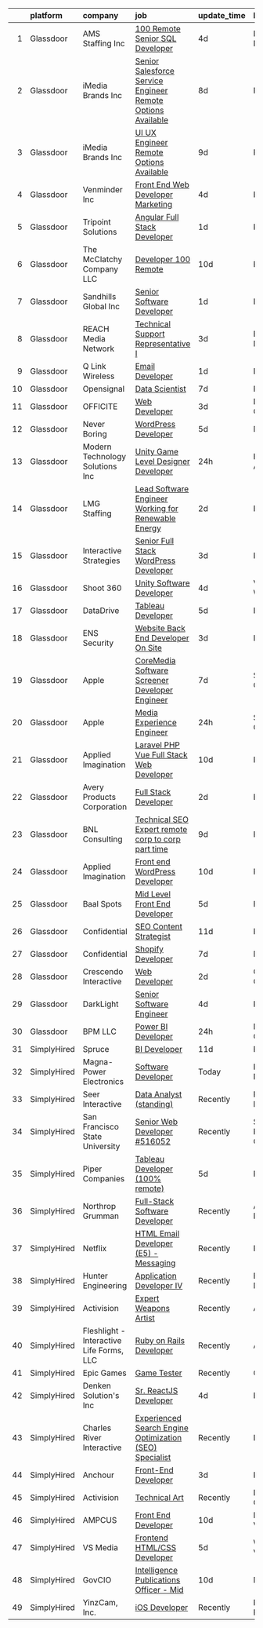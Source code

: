 

|    | platform    | company                                  | job                                                                                                                                                                                                                                                                                                                                                                                                                                                                                                                                                                                                                                                                                                                                                                                                                                                                                                                                                                                                                                                                                                                                                                                                                                                                                                                                                                                  | update_time   | location             |
|---:|:------------|:-----------------------------------------|:-------------------------------------------------------------------------------------------------------------------------------------------------------------------------------------------------------------------------------------------------------------------------------------------------------------------------------------------------------------------------------------------------------------------------------------------------------------------------------------------------------------------------------------------------------------------------------------------------------------------------------------------------------------------------------------------------------------------------------------------------------------------------------------------------------------------------------------------------------------------------------------------------------------------------------------------------------------------------------------------------------------------------------------------------------------------------------------------------------------------------------------------------------------------------------------------------------------------------------------------------------------------------------------------------------------------------------------------------------------------------------------|:--------------|:---------------------|
|  1 | Glassdoor   | AMS Staffing  Inc                        | [100  Remote   Senior SQL Developer](https://www.glassdoor.com/partner/jobListing.htm?pos=124&ao=1110586&s=58&guid=000001834f5f5240b010f3942d72096e&src=GD_JOB_AD&t=SR&vt=w&cs=1_f3cda7ed&cb=1663483990983&jobListingId=1008137082589&cpc=AF8BC9077DDDE68D&jrtk=3-0-1gd7lukj5i7mr801-1gd7lukjkklte800-589e6d2172428d55--6NYlbfkN0CibbzESV24dYdgmS2yQ28TMZ4-wJlf8IQSXu0ladVZRyvJzr42EFWBtvAm0etpptZlD8EkFDFYtLANNWdYou6H3zfCwu4_WRoe3P5EgX9MKgmGe1-XVZv4oZMDHtj6fUVctpuiXYCr5FeW3TsZOcVSMyiw_B4eiv8sZ3vAmBeZE_fcRie9m3-J9iMTUsDFM51lZ9_0Vwxp1YE1DcMZJmc24q90mAACMvh5KP6wroWHYzxdOBQij0KLbrTl62CoswfVUI7B-VPFTq6BVIyqAsNA8lvNhuq2h00cPM-Nwyw1x7vaGNIUcjUKdIrrUB-lnnsIBYzIc1WuaBmhfEZb5y7Fp6jMsUwrbpCwcHTaWyERj9hY6oJj-12E9cBMQO0ot4tD6wAJHe8dWix5qfLuwvuu4Lq_qZqpSFk4J8fALMQDRZdGunKTk_mMIDmRDBhGzLsMTPAPhU-g7ikZ5enKjV66cD8xj-EP6nWhRNGhaKdspQQ9LoLbfPGBh7Zn1IM2Ui2pAVAC_AZXTPQB6H-g6XvS)                                                                                                                                                                                                                                                                                                                                                                                                                                                                                             | 4d            | New York, NY         |
|  2 | Glassdoor   | iMedia Brands  Inc                       | [Senior Salesforce Service Engineer  Remote Options Available ](https://www.glassdoor.com/partner/jobListing.htm?pos=106&ao=1110586&s=58&guid=000001834f5f5240b010f3942d72096e&src=GD_JOB_AD&t=SR&vt=w&ea=1&cs=1_30d4b4e2&cb=1663483990981&jobListingId=1008129126815&cpc=83BAEFB8A33E57F7&jrtk=3-0-1gd7lukj5i7mr801-1gd7lukjkklte800-e2fbaf2c1c1acba9--6NYlbfkN0BBtK8atiSzL1_OKElHOuhC6kZo36AFbA3XBAiBAoXlGAehIiVf0CyQlm6NDF4meoqjXHg2sQAjvDFLr-T6qp25Mx75tpvX61CIXo7hVG8Qx6Tgqzk9BnuYNKqTt2hwaL2dB_D74D72auO_ZkKpEL0xeQ7l19cVK3E44FK8MKb54C251R3JCOVsSHRZJNG01O5Xo0P6oddOCY3iwI5_yGivw60F9da6LUcdVeUTNaWZt-UInNASHFNLEey7zoTmlB1oTAkF5IEwOQrQ92tLIF_MvjVglwPZEOTmrMO9ReHl9r1lF7yYBPG80J2uky4K6fDti-6F55ryvf4uR1yPpQLEwTSrX1PezcqEIzuG56qi-xV7RAH_HRDm3l7A6FWY3M9Dmo613eo2YukYPsHbNhvHpQqH0-BNW_E42p38457IreZrffUi7RFBISSsDQ-7znzz-aE-kBBbGG47aUyqgu0MKT3H8WImaqsxBN-dT7yFky4mNJdvGt2sodppw6TTGlCDfOx31WUMzAoVxgbFY3KQlRjEDzUR24RTkMMWRzcdPgbWfgr2LS6L)                                                                                                                                                                                                                                                                                                                                                                                                                             | 8d            | Remote               |
|  3 | Glassdoor   | iMedia Brands  Inc                       | [UI UX Engineer  Remote Options Available ](https://www.glassdoor.com/partner/jobListing.htm?pos=127&ao=1110586&s=58&guid=000001834f5f5240b010f3942d72096e&src=GD_JOB_AD&t=SR&vt=w&ea=1&cs=1_e068c89e&cb=1663483990984&jobListingId=1008126806840&cpc=82B3195DA92CAF92&jrtk=3-0-1gd7lukj5i7mr801-1gd7lukjkklte800-29ea8a0087b321c1--6NYlbfkN0BBtK8atiSzL1_OKElHOuhC6kZo36AFbA3XBAiBAoXlGMJ-vEY8E62v1FXcS82AH4q20mWkNID3WJ9iddHCZOb5rr_llheV8YFrPG6O8GUjuQLfKP8rXtlo5_jSBRBW3NK7adJZs3JDCrD9HS7blIdZXPAPJSLII1oF96vQ15iiZBe41vBbuPTCEzOzWNyaDczKPjGYLXzhBdA1DMVYhBkl4QTli1-7XYtcJpTgzSr1P_b1msRmWuqHFzaNnGFI77d1au4aQBs3XWd9runNBccK6oP033vXGt-0-xPrRnlkbg3h5g_6QNljOgvGmhPyq_mx4HGcQiTaLCAzkrasn-i650dWKGKYMi3SjAU2UxmWVL-oZcDPtBGWoBAtckjRsqL75nUBMqlTj0-EMDe3kHDIVHzrwVBy43E3Z37f6ST2SSIsp-ZWUxjHr2B1wCkBeVTi-SeGktJ8tj_1WQmJ9hMtecn7qoYaqDKayDB4PYpkQRUUCQT70h1pS7wcW4QhJRdB7s-x6A8SAd4KhCua3m_V)                                                                                                                                                                                                                                                                                                                                                                                                                                                                                 | 9d            | Remote               |
|  4 | Glassdoor   | Venminder Inc                            | [Front End Web Developer  Marketing](https://www.glassdoor.com/partner/jobListing.htm?pos=110&ao=1110586&s=58&guid=000001834f5f5240b010f3942d72096e&src=GD_JOB_AD&t=SR&vt=w&cs=1_9a0a9be1&cb=1663483990981&jobListingId=1008137705583&cpc=1FDE87803EF93CD3&jrtk=3-0-1gd7lukj5i7mr801-1gd7lukjkklte800-9c2c667d64d5dd73--6NYlbfkN0AMXubMcf9zG5pjFo4NIRXEjYg0qx6HblbRQuuKPpnfpXE45buNZenyR73WnvM6Gj_TxmnR_7UGvj-8cbteU4okCrs1kncrxm1xyl0xTadn0dtKG_-rZJMo7hj1OfHci8OjVNleQ2xJ0bkhckBnWntSSaB4v6iJujgNmaSADRvYST7rF6XPl8fUqSnGE5PWXF0Hg5e5B7cgLdUhXEXzpRx7iw_czJsSYRpJv_f-IU3_02EneArf-jHu12aUqnRY-W6yG7eGFjvzMJ6rEruOtoYxjUnZqHWpWF9Ok0-jmnr8kTjODYNB4VOF5Uwtb8iffeLJeRfLim1XQ9L4xrjkmRWpOF60CzguH2_NcOHMtpWsD1spzMy0vS7uGAZlKDqbapO8kBx3uHLSBJtOk0fnpFIcGMTvMpwjMt76I3iFNQZNlbjbCFctqgFgINTTTedynSjh95UF1nvmwb-_2sLQw98MJlQubTgN3zc%3D)                                                                                                                                                                                                                                                                                                                                                                                                                                                                                                                                               | 4d            | Remote               |
|  5 | Glassdoor   | Tripoint Solutions                       | [Angular Full Stack Developer](https://www.glassdoor.com/partner/jobListing.htm?pos=109&ao=1110586&s=58&guid=000001834f5f5240b010f3942d72096e&src=GD_JOB_AD&t=SR&vt=w&ea=1&cs=1_e0a5b773&cb=1663483990982&jobListingId=1008145227161&cpc=61E17551093C17CB&jrtk=3-0-1gd7lukj5i7mr801-1gd7lukjkklte800-2ae96f15e38c42b0--6NYlbfkN0A5ruOaBgM4JFPmi95QvnuPZDRD-cuMqiXSk5iFgiXMM5KlnLmWo71mmeaOoOgOIU5L8zIwoRh3ILrbHT6bY_2l2q-rC1P1Fi2ojUU9XdjpbDWGeXcnXMURwPy6a7qUtcQGVxN4XklHvfdHXB3MtH4omZD1UUw-4OhSJ7rPj9qZc1hHcQd1xSTEaHxWCHkXGbrfnBmLLoLzkEw0QNNjCja1L5utNNCMjH2tvpaHNNteouL7MRkr-Bkqkfc7XFFHJBc9Ls_exaYsy11lAwZ4UmbwJb7fH6_8CwR1m2Nw4VqaGnYyVb-cGgDgGL8QaRVcGz5XviiY9PsofT9s7qgrwdAJYpxUhW0kZxoO2ucRiC9bgTF7MpmUvdTWrUztqU_mEUamxE1s-7amVa00E__ctcz2dyTZD2G7jZxfXVbd9rMjCABHiZ0Dh02BUg8eg9gyxqZ6VTDyj81FphqJEBnbnEQGJoAG7fAWZtVBSGswvfHDYuwDKx3TK0wvCe6WIXYjnpAE9brTLg_CRLiVPciPYnoz)                                                                                                                                                                                                                                                                                                                                                                                                                                                                                              | 1d            | Remote               |
|  6 | Glassdoor   | The McClatchy Company  LLC               | [Developer 100  Remote](https://www.glassdoor.com/partner/jobListing.htm?pos=113&ao=1110586&s=58&guid=000001834f5f5240b010f3942d72096e&src=GD_JOB_AD&t=SR&vt=w&ea=1&cs=1_aa421b11&cb=1663483990982&jobListingId=1008123581793&cpc=9DC6E4D8324653EE&jrtk=3-0-1gd7lukj5i7mr801-1gd7lukjkklte800-6acf41fd2f09dc8d--6NYlbfkN0AvJamjXhlkDEVf_vcoI3bbUUL_2ExICajiRnoRkOTKxHcQu0PRm526CmUeTsfanZOqoMDdrUp-j2i0QJI96SrAfuCerXt-A9V0AqPqWyOynJ3x-O-RpQjzGHVi4lOd5Z4R8Srd_uF6_bna1BnLFXLTnrhod1AEqQ2yc5WyqDa7bVoBDzmrc0u2pe9297U47LrG3u-W1G9u4DWZW5MLsH7LpJF_X0Fls4Y4WOkRCdCZ_s7a9xhYC2ZTZOK5BGMiiDORbH-8VxvAUMcFlmtzYbSMxLGS34ra0273uZ2Ex9JCcnUlTlrixCWKv_stQZg8Ciemc791Qpg5v5ZRVNPyxoBFkz9d_pi9_10uZnb-UT1wTpjSZ--5HVZFL3SadTGzXqY6e3OscT3pwybLHt39SC5iW6RPEekrHRnCc123ARdnNoe27FRQfZOjyolM_SzmkIbm25bTr4MuTYQcSsleBLzridj6_IBrPrR2KaMqB01n3B_ZGf6hCf5_bYDP1q0B2tg%3D)                                                                                                                                                                                                                                                                                                                                                                                                                                                                                                                       | 10d           | Remote               |
|  7 | Glassdoor   | Sandhills Global  Inc                    | [Senior Software Developer](https://www.glassdoor.com/partner/jobListing.htm?pos=129&ao=1110586&s=58&guid=000001834f5f5240b010f3942d72096e&src=GD_JOB_AD&t=SR&vt=w&ea=1&cs=1_e74cc124&cb=1663483990984&jobListingId=1008144777911&cpc=59DEFF8D475298C3&jrtk=3-0-1gd7lukj5i7mr801-1gd7lukjkklte800-6b275ece96acba95--6NYlbfkN0Cu3Z3olcXR1PzeVCEWvqJBgpIRvUPJI1m-NNj7jtoLaYcKmr1bjUwAmIV3pxxN7PhR2vn9Rpr2oSkz7vyJPvyCm_bss1G-D-Evwhx8bXNIYQbL0qQj1DaWi46x4Gtx6lrqKjcUAKiIXahi6fLLsXoz8mf_hHZzrYyEVReK27jWcCBABkey-iU8K3CTDFtW8C0Nmc1zj5EY6dcdT4R8XHe9kgPXNvW8gN9X90IPXQ-N_NPWgyRkISUhw3sa7BeZcw0NTlkD9mAnADsmeHsd0aMd7VB33JYodOXUKwXSAwS2gKs2ENBZ-fnpPbUuDpeX1KjUe0gvoChv1pS_Y4bZ3kze1UyvVLNy8IbJXP4fT7Frsr-V4UevUX2RG6eJxGQMlKnUYpww6usMdVt46XvvsTCnq_RGrXi_i0YTDP37OLhrBgjgObdHugiDbrk1iTGagokWqsHwwFw7OXshTtpCOVat7hn6Dry_UIThkCr46-87HYixq7gKZ-rWyYwDaVJAfAJ0TKwqaQR8-g%3D%3D)                                                                                                                                                                                                                                                                                                                                                                                                                                                                                                     | 1d            | Lincoln, NE          |
|  8 | Glassdoor   | REACH Media Network                      | [Technical Support Representative I](https://www.glassdoor.com/partner/jobListing.htm?pos=126&ao=1110586&s=58&guid=000001834f5f5240b010f3942d72096e&src=GD_JOB_AD&t=SR&vt=w&ea=1&cs=1_6f3d81ae&cb=1663483990984&jobListingId=1008139781310&cpc=FAE5E775D180B2FB&jrtk=3-0-1gd7lukj5i7mr801-1gd7lukjkklte800-4eeb70ad9272eff2--6NYlbfkN0Boo_hOZbiVHtN2ErkzvcdIj1gPBRUP8f7Z2kwd-uNWQCcfTFIVwKKtIejDX8sfjODOL2ZgroB2P09quJbxakVpu9u-EE7rpYeOAECX52J692oD01rGa_yf9yN1WZ0baLlUqSHIvWv54rblwi42wgt0hWAQ6K81VblOESEnFliVuTkEWavfc2A9cOr1Fobd9ksjw4qFI7iv4jBej4Yh2jY3qWcAwiSVUgtn3QLDtjIjY3JpG0vHIbwC5Ypi7DGy0W3_xz7hGLT68Azb1r75b6m35SwxOyYO_7JAihk8IsNVXJ-sspLWg1dvH20Kafal9KTWYHUyDA0E1KHlwYkOSceCrAtGHUe5_P4MknFjR81NHCXb40iWd6e45GcztzjrhLaS219U0uZAToy8EZzVRidvrO-tyf4TEWCYLYPpanuCrF4LiJLNRKx1DvEpWIxmHCwrzmVCwLO_KlJ3v29E_hmfAXF3jyKMyTQe0oEBS4VX1USjxry6vooy3pYtEC3E8dA%3D)                                                                                                                                                                                                                                                                                                                                                                                                                                                                                                          | 3d            | Eden Prairie, MN     |
|  9 | Glassdoor   | Q Link Wireless                          | [Email Developer](https://www.glassdoor.com/partner/jobListing.htm?pos=101&ao=1110586&s=58&guid=000001834f5f5240b010f3942d72096e&src=GD_JOB_AD&t=SR&vt=w&ea=1&cs=1_7293e245&cb=1663483990981&jobListingId=1008145499494&cpc=3F31A6B851F28AB5&jrtk=3-0-1gd7lukj5i7mr801-1gd7lukjkklte800-5acae6bc754706ba--6NYlbfkN0C1n-7uwLBmXreK9Hz04i1NaXR3ByHk8AHoFYtQOHcucujL0OejuP43GxcqxQKYyI1W-t8fCmKdoVAY_woidZTYObswFalwwu3_ZBaqOTgQTfoYV6OAR275QxWBvQtRt_08BsXQuZ6eSHeXgyrAJvQD2zODIrOOvmY3b8zt6W3mfgimadwcqXogSco_AI7Ry8OCUua8KR44OKU_CWP1-6dlQL18ZMPtm0awjY6KuWM6ptECfS2_J5d_qxpiy2kJqzEIHz5G9BGs9yklWc3cMSUd2Y4OIzPCxk8RlSTt-YfN6dv9FdxrlGuxrcwu9iHvyN7ZUdT4xiJLT4o2oGp9Na_OAS4MPpbrN3vA85wCgVBby4ZTykvdq3TbwODe1YvDnFM-DoQyrXrvYDxDeFYGrAVfmJPiZvGxa5v7BLRyAULrRFhz2eyr-TDyPCMVHP0w2yN7BfTsNef2wUDCyNANB2s_FxGZAFHitNYoAghcusK6pVbI_HUQRDS962C5Ewlnms0%3D)                                                                                                                                                                                                                                                                                                                                                                                                                                                                                                                             | 1d            | Dania, FL            |
| 10 | Glassdoor   | Opensignal                               | [Data Scientist](https://www.glassdoor.com/partner/jobListing.htm?pos=107&ao=1110586&s=58&guid=000001834f5f5240b010f3942d72096e&src=GD_JOB_AD&t=SR&vt=w&cs=1_472beae6&cb=1663483990981&jobListingId=1008130982236&cpc=87034903B3AB482B&jrtk=3-0-1gd7lukj5i7mr801-1gd7lukjkklte800-4e7d445bf2f22cd3--6NYlbfkN0DG4ntHtB_rMsnfhgmnSvK2brktLme1L4SiDeJjQ-izrVOLqRJ5-yjEwoYGp-nj3bWytqgdMVpiJ57EWoIeEcR0gx0eASQ76wYH5bzPKEkwrIXckZXuCTSCk7L-o91eVnALBa4qHKkQOPgROpQhpzbcS5JDOzOWJNiHFviJSevYyr0MjI5AWq2ol0-SZRD_RBZ7IzC6tn4HCDYDnQHYzaQUgomCHmJnkpoQ8fGhu-64_2hCDazSW0ZxeDeZhDnoCRXQreNTewXPGXErm_iuj4Bk2F8MdSZw9t1avNrpg3V1MMR33WkRyP8tbZGhaDXBI3vscV4O0VvJwXy6Qltive3zOEUP83DhIf4mATe24Tpa7p0cjv0nFn00XpQ3qh3OLBb8Kg6IrFY_tUD1HuvyVLn9bGFYwnriY55FIs9M7ur9kSZpjnWBKWgXaWe95u7NlAq96tQU1-jr9d_08jgM857FhJeFRh9qCcRwejfLCRboKgr9waylUAHTWjsyotItHQ0UceepHt3_QtNXYOosg3VrSBgsCNniWb080-VpoqThTeRbEUWRgA0yPMrwHk19XeFuULexlsM2g720r8okEzM9CCVLyp2HK9z2__dnxRpMUQPt25VdZc9blp87hCN28BfDcE7UQYun85d_sVEMYAnRNZ4CiGiJLJ5bj7w7viPTaC-8eqp0x1UleCz20UhODChHR1eJk1wBeBXnMj2vb3McipC0j3Me7UbdGAZDNI9MlPYuNkWzVTURJ34id-uoifJMoW0kJLX1hGkvWx_edpjbStrPhPXMremoNkP121YWMkCMwqwy035RUmj7Py7avlqNU23o5g5Il4Sw1xasVjfy1o4SxCXn80St_KGel1SGMqMDzDe5--mVvRKgGx95yyoqPhTT6Dw5fSgysTkUjnSBefjWBugiH601eZ6jR5FSenrhNNy317APGtG3YkVVM6OLpTCTIluTmzPmtK7_5XULygDuDw6dW14%3D)                                   | 7d            | Remote               |
| 11 | Glassdoor   | OFFICITE                                 | [Web Developer](https://www.glassdoor.com/partner/jobListing.htm?pos=122&ao=1110586&s=58&guid=000001834f5f5240b010f3942d72096e&src=GD_JOB_AD&t=SR&vt=w&ea=1&cs=1_890df6bb&cb=1663483990983&jobListingId=1008139240293&cpc=0C139D4CAD5A6DB2&jrtk=3-0-1gd7lukj5i7mr801-1gd7lukjkklte800-69d9f5f9eccea426--6NYlbfkN0DD--m-nhLdSpeh0G4LILwvW4_Vuru_X_sTlj8dcUrLs10ghpsrGXnGhiZsu_4VDYxCvNqngf8JQTWjKU46a5h3SMsKurX1eSBXtK_Rc6YBq-aV04KKppiiy8unfhvbmdbnoefBZtUnrqrPYB-F9eAZ2OHTr4brauhED9eIRq1UJYAbZ7l7y3XttLvxIixt-d8-FA7_ilFSjXnz4MsR-QzsguwP9ZIXrV_P5QypS8Ms-72N9tiZu-8NzREW-jCYmk-jOhipFXdyLPHS1USU7aklDiFFNlrZ04HFfaTUXJDcR7zVJ0D4MU7XbqAQYAJPcu2xJBrhBsdA3yDkRT-_YQgVAy13CS0h09Uk2yF4y3tstBDu3ToSmI7NGL9i_KNAieQPMhu-PNm4KyjW5gbOlDPJWabMlZKCjhSwCK0t9jDH3oceRwVHya5r5HLwkqhVvZsW4043600d_vn2IQWUv3jZx_eslRwo_L8aVs5hf98qzlBOBlWlAU9fyo2KRD89gUY%3D)                                                                                                                                                                                                                                                                                                                                                                                                                                                                                                                               | 3d            | Downers Grove, IL    |
| 12 | Glassdoor   | Never Boring                             | [WordPress Developer](https://www.glassdoor.com/partner/jobListing.htm?pos=111&ao=1110586&s=58&guid=000001834f5f5240b010f3942d72096e&src=GD_JOB_AD&t=SR&vt=w&ea=1&cs=1_b9e7a817&cb=1663483990982&jobListingId=1008134069157&cpc=F2E91DB1AE7076E1&jrtk=3-0-1gd7lukj5i7mr801-1gd7lukjkklte800-66c7c1ae36a5e827--6NYlbfkN0Bi-g4OEguhQEx4pjzkmulzkFDPdVMQm6g82nLRMcVRUEL01Dp3X9kPv-_8zmA8UQO28Ftx435W8ThyNSLTfGeWqNuLIkQ1OtzAHofF-3qLSdMJNa02XH1PsJ0nGCyJWeBq9JBz-GHPzcY8sqlrkxcuFblcDpQ1lUvBj4kMdetek5hfGDot2HLCG-UZbBSm-l3tL6gOYeR9rzGVbzsCxArP_-F7twwawaTl7-FXCb-tp_fB1ifuDiG26mbElhrPvfZdfu7fhe4X-nnZjTEgWnhnySkSF7sVqcFCCwXBEQpuNk2eFmnhUjsxZaUTI7FuwuzwIxSmLFTcUc1tep7SosT_mym3dy4hfAK-Bk_SSQ30POKZDD_HcyErPgyHsSNGv_DomnfieRSs7UhWSYYwAUK5Cen_APXVP6q78clM2uI3XR5JTU1gK8lJq-88IiMDtDYyw7fotGiQGA74pG6pGlcus6OnoGpFUS5cGjdaqxds-fEYakAyBkLtP7dlu0KNWF4%3D)                                                                                                                                                                                                                                                                                                                                                                                                                                                                                                                         | 5d            | Modesto, CA          |
| 13 | Glassdoor   | Modern Technology Solutions  Inc         | [Unity Game Level Designer  Developer](https://www.glassdoor.com/partner/jobListing.htm?pos=119&ao=1110586&s=58&guid=000001834f5f5240b010f3942d72096e&src=GD_JOB_AD&t=SR&vt=w&cs=1_941d3cea&cb=1663483990983&jobListingId=1008146370177&cpc=BCC169F53084E245&jrtk=3-0-1gd7lukj5i7mr801-1gd7lukjkklte800-b0e1a1912a79faa8--6NYlbfkN0C26OT7h5zXl7z1yVTYwN1d43osiYS9hmGqw_eY7i5KFzRWaSyxghJjTLzNEsEWeJiAyZTJNCzGiMPRKQnZBS68asV9g5DJjolfUG9bicfCSj_3bCdjL2wC1PonPAr16aI1BAMEWaIFohpAVHcJlc2jm6rlTBjJo1_A_XD-YRiQAc2MeJvN9G5uvBQDglhzowklCZ45v0FP3mAg8TZznmujDIUhbD2SHtzPbeQCKV8s6mtWRy-7QWBynyP0Ltgcb40Wsw3A-e_NtxzMGewSkFV9DwBnzbeZP01wMzMlEqAJG1UNF6uHFsFetoVf0JGACyAAGhZXRtobbzJu1BcqTnyaifxkI9sYeD0wcQFliChPXu4UAkDyO-YWlHFWCp5Dlpe5_VeQ2xEJR7Z_lKMwS1wabTgkum8OHaatuGzLLcRnP7EG4jsPFch6)                                                                                                                                                                                                                                                                                                                                                                                                                                                                                                                                                                                           | 24h           | Huntsville, AL       |
| 14 | Glassdoor   | LMG Staffing                             | [Lead Software Engineer   Working for Renewable Energy   ](https://www.glassdoor.com/partner/jobListing.htm?pos=125&ao=1110586&s=58&guid=000001834f5f5240b010f3942d72096e&src=GD_JOB_AD&t=SR&vt=w&ea=1&cs=1_9d565bbf&cb=1663483990983&jobListingId=1008142813788&cpc=ACBF47B84C432121&jrtk=3-0-1gd7lukj5i7mr801-1gd7lukjkklte800-17cc796d95da51d9--6NYlbfkN0A9aJ_zFMlzZlhnWfM59IDoxof_JrKg10s9qZ6j4z2-cSbkfFRPfV2EO7_mYqvEICeYOO3G6t7WkKaJazYDFbvz7MIGKOR7L77sUKl6FGOxBMXlCKEE0qJ_9lHejO0Aepnj_4i7sb9CIgalLYk1nQ98E_19qIo6ubXm0ccFfGxGaMOoDXxQ-FE8uQSabeVhz6VcLhY1X-z08BNxHsFKvco_gqFWOxcr9lDXF1USs8hfRuw3wH5rccr1ty0zMWG8eiU4h0MoTWyGvxR1XVIKksPK588EQJmPYQbJtZ_Dj5C9wFkqaLnPLR4Wk1MZIwZm04DZFUqsB7HnxM3unKhg_oC6IsucP8wtUu089vfu9D2eoIa5veorSk3k1h-hwgy8dyKmuHY_jWb5LY0iIFYKKMogL-0aedB5lEFffNhtAdr4DflyEax5TdJdwsQv9JT1Ybroki6xphociDe_zYmwX_5IUwwlEdNYUzLShemZ7xd-Yx9f4jIgfwgj8dqBrz7SWmotfx4xA-69yQ%3D%3D)                                                                                                                                                                                                                                                                                                                                                                                                                                                                      | 2d            | Remote               |
| 15 | Glassdoor   | Interactive Strategies                   | [Senior Full Stack WordPress Developer](https://www.glassdoor.com/partner/jobListing.htm?pos=116&ao=1110586&s=58&guid=000001834f5f5240b010f3942d72096e&src=GD_JOB_AD&t=SR&vt=w&cs=1_bcdd4f5a&cb=1663483990982&jobListingId=1008139499896&cpc=AF1E4A3695F490BE&jrtk=3-0-1gd7lukj5i7mr801-1gd7lukjkklte800-95236dde78b8c57f--6NYlbfkN0CmrEXGFz7WirEBi6a398y9LxkVzHRXaVcgeSR8bP4HK33Z6viHnZDPqyiGyxDr7loVcsGqc6WhflEk0X8HDYLf1l94yoVzV3LM9Tb_XZUIM568TM4Kr0w5uGvzPyHD6qZR1uAzkcAVWFG5jVn_LKzqzh8mkSKPj0BOH5FNs7ycgzbaaUINLyLq-VeIKKcgmXJf7dwjl4Vkiz6EwTXoIbRiJoOQYOQ0OCC7bsbyPrvaLyEiqwxvFh27FA8kCULRtW6yePF3FbbmSjd8L6u9R2ieApP6uOEEecwrKinimsg7P6l109wtbjh1T6FJYwfBR1IiaKcAoqNg0H-z2h7a_y-upzmWM4831dA8YmKhVj4pFShfuEc2xB-zSCbOK1NOXCgKuKlELbvnSoTVl8CdHan5pMHJZyEtJetr06HxvwLPL6RI4ATuqqFvAfkGx8-TXR3oGCTjv83PtuqV9TKNd3OgQlFt37coDP2mnln8wNY0rvvj3zZdnaR46BKKrqW4UWxw-z-l3lJGIQ%3D%3D)                                                                                                                                                                                                                                                                                                                                                                                                                                                                                              | 3d            | Remote               |
| 16 | Glassdoor   | Shoot 360                                | [Unity Software Developer](https://www.glassdoor.com/partner/jobListing.htm?pos=103&ao=1110586&s=58&guid=000001834f5f5240b010f3942d72096e&src=GD_JOB_AD&t=SR&vt=w&ea=1&cs=1_1b8ee611&cb=1663483990981&jobListingId=1008136536499&cpc=6FDD437F7834ACD3&jrtk=3-0-1gd7lukj5i7mr801-1gd7lukjkklte800-5cffb13e2c9e71c9--6NYlbfkN0DfopDBJjdZYsHaazvtHih9EkP_5L3b-O-YxZrMZy_RRUNLTQzBNh29ArJFpV-y32woXsSf_Rfes3ZNFBi_iUFEltO6lS9qC4MLweQizRlwk2cQHQ9oTkj4EKvwF_oQkQ-RcjNI0wnIsncEqnFvjTHab16wzhbNkA_nIkuv62KFNo20QvaIUv1CPiRmWZ76XD5kmP7g73v0ftln3MX632lqI2nYmUSYCYJqbZMegenqOjaZOLwdAMK41PHhVmQN73X_aEiLS3tu0WOWV3-QUG8Hk9c3Z-01cAdIYOf6cN_EeQ_4GGAeeuvLJ5EN0uNcTfQTqyFJoeySgwMsW4mpY-sZ_QIKKxs1i_UTjSvzQ5MnpmUBZvJAgxs2dmYTIesACPbeYdxHWskLmEaQkbyKlPFkDuL1CW5k1bQd_uqwAEzmfVs_KDgVNp7JHzQXsdgHZcozdmXQlL4MR5BiGlgblEeb1oIophGl1btgL5J2VmdTTzs7t-1pBPgN4j-XR3oDa__X5N7fPafqnQ%3D%3D)                                                                                                                                                                                                                                                                                                                                                                                                                                                                                                      | 4d            | Vancouver, WA        |
| 17 | Glassdoor   | DataDrive                                | [Tableau Developer](https://www.glassdoor.com/partner/jobListing.htm?pos=105&ao=1110586&s=58&guid=000001834f5f5240b010f3942d72096e&src=GD_JOB_AD&t=SR&vt=w&cs=1_9476f5f6&cb=1663483990981&jobListingId=1008135042803&cpc=292036AD7E8A5303&jrtk=3-0-1gd7lukj5i7mr801-1gd7lukjkklte800-dbd1bbf72a12203a--6NYlbfkN0C_EexUtFsd62L3wbPtiRuts2JQS4gLayL7bFHgeLwCNA13JmMhwnesO5XngLmCri9Y3AKPfXdZAUVfY9szAwO89QirbBN5rFdKfIm3wDEsjG9gTAfLKhxnX4k8kTMerSJdR0Rx3iuAUO_6KYhsV1pykntxnkTMUCRqJ7poSUq1ueCwwuGgQzl0R6tzX0lfOLgbh5fE1-Ojc60V3foIISReMkyz7Ktugy3C9DIgwj7U7ZEYS0mRzWZzt7a62wwcd9t33Wwgi7FV1qeLA8GvQGygArnyzVpCZRl_m8dpr907iI31Zq27HvppshnzeRzGesX1Pz5gczBd_XmT-pvLzWirnp4p-CnoIBqbKT8VDpy1RpFZ0YIIwHmbiEu-H_l8vxIaQV-hbdN8wautgcpIaPNZilpXfwp6H1YJ6_9iKQvl6FR8eJjmGqQYtU6gdAqErKGBtw-8rLqxTITGteXDZaev)                                                                                                                                                                                                                                                                                                                                                                                                                                                                                                                                                                              | 5d            | Remote               |
| 18 | Glassdoor   | ENS Security                             | [Website Back End Developer   On Site](https://www.glassdoor.com/partner/jobListing.htm?pos=104&ao=1110586&s=58&guid=000001834f5f5240b010f3942d72096e&src=GD_JOB_AD&t=SR&vt=w&ea=1&cs=1_0197ce98&cb=1663483990981&jobListingId=1008139484499&cpc=9FCFC59387E3FBF4&jrtk=3-0-1gd7lukj5i7mr801-1gd7lukjkklte800-85a454e44a02173f--6NYlbfkN0AFzyLFxSRBFH3kwNtJmaqsuvH1E-VLS9kEekNGpZoMRf8TMHuYWqb9GTsvjPu8Y80SCIrSwXgJYmmty3oFC-6q3FbLMAVlU0Pxs35OvuyV600CWZvKSyZRd123TLUokrLzlWRNSjVpTWAjdK6VmxrbZ5GMoC3TzbyRMdtwbRgmb0K-46vqyWrmpQf4NMgqNAVEFQNfPasIM3mUUAdts7SXvRUT8C1P8K7ibHiWxkaFycVnNwUbxIXemKGLCkNK0MbP5oRq6EOpsTp2g-_h2LE4jQCAikk1CE44R7kPYIclen1_VNyHTWltw8tyaPtTYCOPpt_DozhZ1lMCZSJHtEbpqRX1Ccl1xUaxfdOpnfG003yE645GTBKs7u6HUNik3bTqZngzsVRqR9tkuF1ebwHBFuBi2tGStUNHs6KiomDin7lEJXqN2Z6hCXHn6jpYzeFA97jqyQbmmPLJ3n4TqtPPcF3xrNP-tzgPBPNX4gRD33yL0KjVYY0EVffPFwN4XRfFPGyTjbPnTNGZy2J5wQC2)                                                                                                                                                                                                                                                                                                                                                                                                                                                                                      | 3d            | Industry, CA         |
| 19 | Glassdoor   | Apple                                    | [CoreMedia Software Screener   Developer Engineer](https://www.glassdoor.com/partner/jobListing.htm?pos=130&ao=1110586&s=58&guid=000001834f5f5240b010f3942d72096e&src=GD_JOB_AD&t=SR&vt=w&cs=1_5d8f1b6a&cb=1663483990984&jobListingId=1008130706147&cpc=F41FEAB56D215062&jrtk=3-0-1gd7lukj5i7mr801-1gd7lukjkklte800-f741117e06ecec0a--6NYlbfkN0BvKrLyj5gPmtZO9T8euul8TCxuuKNOtzRJOomxnwSEodTz2Bc-sPZlC5mDe-NOaJjx5GagAawwa3L70H2fXjD_koObeOcEeIsfxDXyG3eVTizFtk3kE2UdaGejVhBRIC8FhwPMzmG_-2xf5w-BAQm5ymAdntV9uhxMTsJ6CcnBDs8U-AiNhcbpJCSyc1KFZIzjBBYQHoxJ1HxYB2uO7MP5Td82ck4KAF8hW2DTKQSrNWUKG7Yta1XB_mH0eYlP6rZ4BYa4FQH2AAB15TPCQ8zSmPKWw_Hxf35bR4nCWoAyLP92AwC97HYHwevYC5v46fz2fDI_j6kk3NOPWtoJUQ6S_udStc4DDsWRGHR-1Y_eppzLdAoK89rT6-LoYH6IuoW6v6QivsU8Ju6_BT6k7hU4g6V3Ot-yvxmElHBGPQMoIHbNeAxfpLwq0-hOUVvypszsrF9m7YtNDSZvGjLbhRTEBgvFHWOE7ymHWAAg4mwDDE8VHcDJx9m_VzOwRBSu4-yC_owhWuco9nWYqwmJE29xk7SPxxOz6Smtzig-dDu6kylzbMYpXQa-90j0ZpGuMi25AxCjFQkX2by18qLgp6Hcau7fVJzDayrCJ1NmsTO6iKctn1xCPCFfHEbpk2zbn0iXlcaaA8NAM9xLgrMLuZqV3kdXljqQKdj4BGTTquxRdQ68W3M1Z8xJLMU1jhyT7JZhX-wfjtEq2nyXQSsbmkHCxa5U1cfRX3GlaoV8M4LohuasMn9yq5UFIIdkrOFQR_9Pz-G8_1n_t3JJXVjGvZVvL3q3791UEOJyJ8mThSwrf6QMlJV10b1M1QLFSg3p0tCXbc9kbjO7mQ6-Z1jY5y1M1BruY9w4xgjL15HlTQ6Cg4GJAK9CkNhqSCEOSNe3oGY8fjiMNr11cB978Leq6bY371Z_LWVm1DIOCkfIhchQuUBOmqJtH2pBG_yV5kgumGwM51XUL9c8GMvnYmxFDIBZdVg_Ty5v6NU%3D) | 7d            | San Diego, CA        |
| 20 | Glassdoor   | Apple                                    | [Media Experience Engineer](https://www.glassdoor.com/partner/jobListing.htm?pos=123&ao=1110586&s=58&guid=000001834f5f5240b010f3942d72096e&src=GD_JOB_AD&t=SR&vt=w&cs=1_172a05df&cb=1663483990983&jobListingId=1008146232826&cpc=FB7E4A1762AE5BEC&jrtk=3-0-1gd7lukj5i7mr801-1gd7lukjkklte800-df8816aa4d643b65--6NYlbfkN0BvKrLyj5gPmtZO9T8euul8TCxuuKNOtzRJOomxnwSEodTz2Bc-sPZlC5mDe-NOaJhrqgX0IfsiEkPh9k-dy7VrF5Je2rMdOr99YHNRG26FNJPKP-wO98GPZi9uMr-tGcw212hTnnw3zEXR7GYicu5QHjc5IQdAe0JQDy2P66l45GoCdoHmPQteyZKRqYMyIrhvwwXw8rGY8qT0-dwNorvEh9niez1ylDic8NCwPsv9cAErZTyb_RHrXwtEncmRgHV0jgFyS00PwQNz04lqtyuEsYouD0p1v8AvKYEPxpjeRTJ6v8c3hJiDU86r3GrxztuvAvo9rmAGWZ4ulFdUofyL6l5iYTNiKESPtG9XQgbGkTBxWJZkRAlm-bMM6uXX1492f-D_unIQDhgkwF_EZeqQZLiA_VDgGLxSmIp2auEljQxpveUSs3ZhUCSGRudVhQWpFhPjBjucwDkjlCV184SuOTZrBbtEih54ZXl3zFMXKspicFxN3FZGl1Q5NTSv60q0miiPhqSqw2ogKDDL8mhofCtiaOIqQ8F5S3uDb6YeVQtKr6yTSKXeWmvXbX8cf10pCL7lZ4wdiWKf-FDW035gIq558mI955thCEPFH8-_pD233dcZpfoc-dVWMfL7MRXUNra805TMpcq3ZmDisgRgSoPVVu3sGy97JZiDsfw_1B3E35caIo8XWJEbpL6WFzPuiZW7-a8KUOfvMcQWg6Az6WdmheOQGJXF7ICdViupyC5cFPPOiP8sbLU4hK3VmTluDv9tB0ZsZkdiGoLXVAyJZya_bXDUYXJOssr0BgkxrqSfpsJ9Up9Hr4QKj-6wVh2evIg9ROLH6-9DP9g1WgY_L1UcGpglWRECy3pGDV1p6vy1RHZ3KrTTuT4yZub4tAtzztGkqvyl1vzH-sYPcGh7IzvtxE6QekmYGVRfzFtWl83hnD-_UvpLpA9GOP1SBmlP5tPk9h0LhHK6GQwwyWJe)                                      | 24h           | San Diego, CA        |
| 21 | Glassdoor   | Applied Imagination                      | [Laravel PHP Vue Full Stack Web Developer](https://www.glassdoor.com/partner/jobListing.htm?pos=128&ao=1110586&s=58&guid=000001834f5f5240b010f3942d72096e&src=GD_JOB_AD&t=SR&vt=w&ea=1&cs=1_7f982f66&cb=1663483990984&jobListingId=1008123144650&cpc=D69957E0862862E0&jrtk=3-0-1gd7lukj5i7mr801-1gd7lukjkklte800-1d12148d42725cb8--6NYlbfkN0D8j9N0G3bmE7t_bRxWCnyO3V8nRNicLzIRxQmtr6sajrPGQHgUI5DIXr1gJQxvdyjVcbfA5z1SPyG1fmNfktND26R7PNoabHZp0FYLf97QEaDna3odAXzFDILnkLo9Cz_EaAcFcvjvFjkG9V9T8hbJJ53b0yNJCSojAlHVVFROgusJURHtpVPXEiSUs6vl8Y0Za9yd5SZ2DMCiHz5ZJP-kdry7b4bjBkwdOBfQfCWM3h31rIc4jLZxLK84nmfJGRSYlNLh-6et2fL30FFq44ackysw1rMCEB9W9YujogokyhuTS3T6EPHZU8KPs1Gj-k5KDjUOcXfmmAYewy5BEDr6TrYSL6ShLcD3NQQ0GXoAi0R3qs1Ut_wA0IuwATEl21HpYMf6ruuBPSAKpnsOiqbRYQKnTR4jwoKQVHiy_FEOqVw_qrMnNAj69n3rP5omFLBkpB6I0sfBwjdi9ube4tPrzRI0kd0QE3nWKWGiWj02_fOCw_Q4-Fs0QsagVt7XDh6KUzFf2M-CJ2ZMJ-2bJq_r)                                                                                                                                                                                                                                                                                                                                                                                                                                                                                  | 10d           | Remote               |
| 22 | Glassdoor   | Avery Products Corporation               | [Full Stack Developer](https://www.glassdoor.com/partner/jobListing.htm?pos=121&ao=1110586&s=58&guid=000001834f5f5240b010f3942d72096e&src=GD_JOB_AD&t=SR&vt=w&ea=1&cs=1_fb863fac&cb=1663483990983&jobListingId=1008142232025&cpc=BAEB662971763A76&jrtk=3-0-1gd7lukj5i7mr801-1gd7lukjkklte800-6184b6e2018ae7fb--6NYlbfkN0DQWzVZnp3Ngodk6ffOVHB03mF2Mbp8ZDRDVAA6YrOUVY0BvbEgXu9PuHVUXmhCOfPl8IEzKOBq2410hNshA9ylS2lEoX15LjkRgMbJB0mx-gMknc5RRBramKQ2-3E6kLaIptZ5Z36R6fR6SmAlDWlh0YiFZVuos04HCuNqcuEq63tRkFGFHHTLtsrVrEKehmgVOe6IyUZNlQMU5fB1qHmad19QkeuRJrOSl6tsvlJyXRFATetiint4XY5_0ptHhzBvzv86TN49KU6ruadV8ZkbXwWk2RZZXPp533kDSxtb3qQmhSUDxeYVpDSwMFA4F4lfH7vTJHE7PmL6mcWzUECmsjseaPVcq9BtJTBDef71VnV018Z3l7FYiHTtGOPIoP105qjPRSHb2eBaw_AQrx2o7rG8uhvpPbGC5rT2UU2IQ7qI6nRCZklrZlS8dPxrHHDhnIuFXipYacRNPyCseVSTgpeu6gg5_FzTfA-TdQYKGC0ZKFxNE58ETPN9R4K0hHh65XDYFKE7mQ%3D%3D)                                                                                                                                                                                                                                                                                                                                                                                                                                                                                                          | 2d            | Brea, CA             |
| 23 | Glassdoor   | BNL Consulting                           | [Technical SEO Expert  remote  corp to corp  part time ](https://www.glassdoor.com/partner/jobListing.htm?pos=117&ao=1110586&s=58&guid=000001834f5f5240b010f3942d72096e&src=GD_JOB_AD&t=SR&vt=w&ea=1&cs=1_c02b0a62&cb=1663483990983&jobListingId=1008125956128&cpc=1120CD366D53BFD9&jrtk=3-0-1gd7lukj5i7mr801-1gd7lukjkklte800-47594a9c03d0d9ee--6NYlbfkN0C_eQCgnQ3dunn2kgXxy7uUxBB8Rm9uGSd45wqHXb30Yhouy9iaZ5tM-buZODdeWhkxcLZ-P8HpVwdiJJkDZwZdqfCN6nBcd16_TJfDogr1G06Jkw1xVd5RFtOvPKtffE1EIfYg4PMn3sFvUuwX5OwMAQzJ6VlzbU0P-e1WfYEJzV9Zh64upAZH5YBNW3e5J3h0SkVix-YIr7IXqCWMh7CEn8bd-2uhgRwEWAVh7ESrPqBUK8CX9a2BIrcFUmmETWXWxRLsJv_7eL_bGgJ8nXz6w-3NOnbrAZ7aGysFflskBcbSjs7mgqoza4f519Mc9rmTf6Tl75V5fmmgW4P94adoDCYienDH6SaILxoQ9fDgMjn3y4skBLeOW-DNozOnfPraVz6V1nb47gOG5drrYU8Z4qEJ889Ndio4Xz-Gy7Lp8PxmfMyYG8isYYgMA3uipVoNMpVsIcdFhoWXR0moRTcKGnPGYf4m_Tus9XfruJ32GS_qMbpYPuMZeycluRvgdinc2YVZsmRIJDW4oI5yVfoBxWaah2830ZI%3D)                                                                                                                                                                                                                                                                                                                                                                                                                                                      | 9d            | Remote               |
| 24 | Glassdoor   | Applied Imagination                      | [Front end WordPress Developer](https://www.glassdoor.com/partner/jobListing.htm?pos=114&ao=1110586&s=58&guid=000001834f5f5240b010f3942d72096e&src=GD_JOB_AD&t=SR&vt=w&ea=1&cs=1_7451a027&cb=1663483990982&jobListingId=1008123138902&cpc=0FE1F5EA2BC84A01&jrtk=3-0-1gd7lukj5i7mr801-1gd7lukjkklte800-92f60c306c00ccba--6NYlbfkN0D8j9N0G3bmE7t_bRxWCnyO3V8nRNicLzIRxQmtr6sajrPGQHgUI5DI5oY-emvOK-poR1ivb-xdXllVNuJwQNkX5gsdeamdBN3HQ5tSihi2z2qmWb5npDtw-naopPPbRagOiaZiAvYtx4yg8LsvdmmuRgKEXrg15qkwLuO3EJhMrfaPpWlSw5fVyeX5MmbeOxYxK0z6oza_eM6XAP1VIAjcVXIInbtZAJHAwO2gBrdnhKI9vahPALCd2Jcs-yPrQF-z8JB3BVVVNg8k35eblb7hLipudI7vytG8g87D2XHJNbgJ5aUbff5F7xnp84I43zgOs88WJHYRQ_vL9nyGFBYOVlYfDMD7dqeD0EEc_kkSMDJXj0NLEvoyC0eiowAohxrk1WxsWlTDklVo-Hdya-rKRrCPokbujjSiCu9fQshC1F3yG--yDuqHGGnikaHmSPFsLFLjWB7jxtoeFfcf-5Fx_VcU-2XHIpXXK-NIaXU2fNq825QR8evkSAF60FC7uGnS3ccPKHFRbg%3D%3D)                                                                                                                                                                                                                                                                                                                                                                                                                                                                                                 | 10d           | Remote               |
| 25 | Glassdoor   | Baal   Spots                             | [Mid Level Front End Developer](https://www.glassdoor.com/partner/jobListing.htm?pos=115&ao=1110586&s=58&guid=000001834f5f5240b010f3942d72096e&src=GD_JOB_AD&t=SR&vt=w&ea=1&cs=1_8ed39844&cb=1663483990982&jobListingId=1008134394442&cpc=4B86475FAF393599&jrtk=3-0-1gd7lukj5i7mr801-1gd7lukjkklte800-6139628f606b89d7--6NYlbfkN0Bd1WtP5csUnixH8rSlRh3H6CMdDCnKzNYuJQ93LJKst7TdpxJAGul6YKdq4xQ9n4hw00X9u0XFrLYm7t09AfoEFklp2LhuKapw7ytNDnF2gOQ2wSZ2edXq3OYWryNr1Iw4J1Rllb-j9glW8RvdrpoQydN8KqAxY4tdC5jSFQG4SrVpTjZbDpURNZmj_vg3IQrO2tx2g-YPkpIrpGpcnKEr21Wg9unkR5NnoaEFLrG5RyE2XQhEVfuMokXppIQM6X-OU_o46vRY-9rks9AwjXlPUabTa-SRFCF6PLxh4o7Nln9WJqyqvBcx7O9ZeZcgsYQYhccA1Fj4Mdc6OeLosv7nSZNkL5fSb1j2sSnYzP9qw86ofr9oHrvuiZptqafaUjfvmAPyzTxXb_YXXEZTsUk9wwZbfCkm_aSCi1yCAeXvmxq70auqfzJcn28MnoW5ssXNwWvyiLw_qcbYNLbokNLuzHfla4b3S-c-qLexQ1KMcv2tQX2iz4AYQKbAyBDVfocKqwpVe3YRrA%3D%3D)                                                                                                                                                                                                                                                                                                                                                                                                                                                                                                 | 5d            | Houston, TX          |
| 26 | Glassdoor   | Confidential                             | [SEO Content Strategist](https://www.glassdoor.com/partner/jobListing.htm?pos=120&ao=1110586&s=58&guid=000001834f5f5240b010f3942d72096e&src=GD_JOB_AD&t=SR&vt=w&ea=1&cs=1_31a5edb1&cb=1663483990983&jobListingId=1008120854958&cpc=C63BD00756FD6F58&jrtk=3-0-1gd7lukj5i7mr801-1gd7lukjkklte800-ac044217cca137ed--6NYlbfkN0BHB5545Suk-IrAQGCtq60h9Sg4jL6NWxE70fJ0oMC_qi6vGCWGaFTBaHchMOhlTVzGdYfBnY5rUsYMKujMS5IbiEkIQi2cwM5o7oeH3e9P5jhPueI3vAMVvCiarwwYnK5poE3ylL4Xh6aLT1OuE3PglqsKheRXazdCjAUNnLnR4HolfiJmvjOL-jFKIy2sO8ip-8qyOrr6qz_86j5tLj7B_K_NxnT3GfhWTvt4j29eTXQ5mVPm1mEY9n34RgC0qiJo1bGJ4rkyBkUAbC6ShN3npdQ8HY_h_vS7G2c-R4oqj6eyRZJmPvrnzAg_-0O_8q2eNv5SiZDG0egqbz6BbunJZQtSFxJk0P3rX4-MZNIg247nqVrinJR7cCxlv-xTlftdRstrP5g2Bv1ZXrjVcqBXbYXJi_ZzB6Qi9HZeUmpPRVlf5U3WzrZQUm53TvHcj8aSPTV8hS8HsWMv2Ay0qEFnbQ7CmwHMqcW2pRVrLaavQCAjD7rqCnpotCCf-fkRVCs%3D)                                                                                                                                                                                                                                                                                                                                                                                                                                                                                                                      | 11d           | Remote               |
| 27 | Glassdoor   | Confidential                             | [Shopify Developer](https://www.glassdoor.com/partner/jobListing.htm?pos=112&ao=1110586&s=58&guid=000001834f5f5240b010f3942d72096e&src=GD_JOB_AD&t=SR&vt=w&ea=1&cs=1_40d729a1&cb=1663483990982&jobListingId=1008130882199&cpc=8507CEB59E1C6AFB&jrtk=3-0-1gd7lukj5i7mr801-1gd7lukjkklte800-fc6c4bd08ebf04fd--6NYlbfkN0BpE-cAQ5W3YA-r2UOG4w0-H5Jb_BoUWZJSJyhMu0PMY8xGgwGiY-hi7YjYLckJPk9gnzGHeiDLosItQwAMyI0dMpxdYuIQe68W1oAuOBQxBq_O3cE7hURvo5BipBhZ1I6wzAVJAA4fj0kgwbpzAfdBC6VeeEel1AEqh5ubeep7lhPjNfGONK03qpiKXa-XW83zLDaGekOn--WjW0fdeuMB6rpRa7haBOZvBdvrbh0U6ZTMeLydR9DyJB-ItrxTYI-eoV9L01tDEWT8WNE8UsaPzzj6YqedBs3GXiDfpptv7IW2CgGz74VzEshOwxgeqmbdabh8Erj_9S3okHH5omQewt5p1Ghz5qYppdGbGTwDTug0c2tSStOm_oLVTVslN2p69Ycz9hYF0VxY2Ab9Yt8KkhaH_Zwn8Mda3sSZwFlp4z8B-vFfmrV7V8eSyJFDnX5nBNDmojk7mTeA1aAcBuUo5xwjpwOCNYDqYdGJVokcW94sPwpBgSs5KmlhTc4csVw%3D)                                                                                                                                                                                                                                                                                                                                                                                                                                                                                                                           | 7d            | Munster, IN          |
| 28 | Glassdoor   | Crescendo Interactive                    | [Web Developer](https://www.glassdoor.com/partner/jobListing.htm?pos=108&ao=1110586&s=58&guid=000001834f5f5240b010f3942d72096e&src=GD_JOB_AD&t=SR&vt=w&ea=1&cs=1_22eece61&cb=1663483990982&jobListingId=1008142341991&cpc=5C70DC7FEE0D01B1&jrtk=3-0-1gd7lukj5i7mr801-1gd7lukjkklte800-3bdde5f7601031e3--6NYlbfkN0BTz9z0HkLcj-0RB5DTOedA729BogkPV_NNhoF5HvDl5_2-Sp6RXsVaEVOjXuK8lv0HGh2B2Eddj6JOC_UR-wQkp47XggeqUfyE8rNlEUQzIqsxeyNWXcWIhnIfG7fcVeldlirXbe16cfF3pTnCv-razwJ9S6vYdLP4qeCLbyta_2uY68z7xBEoDdUnYIeJUYPShqpRYbx-HbkjssB73yZnkU2tZRLXRscyYc_WKNv-k5e_5qoBDgaXdMa5f64E4xHTWxzSZEoXJrIlO4WNp-1KqMYNeLwPKT1PIYpQhrL0wh3iH1s4__XLhH9z0nf7eaZWqLTwKkYS2NKazMDsHzawmrYv-OeIeTclmHcIRNPdZe8LIH-5eslf_U_d6DH3sDDNTuEzD6uXUE8o9KuhAA7WETV6nt6hFusHaQLW7-wASdlOhT53UracdMk2P1d4llhXJFXtPTvkwDVE54mfFpsLxUkM78QqC9BeGKzYVuagkWO-RVx8zlKz)                                                                                                                                                                                                                                                                                                                                                                                                                                                                                                                                             | 2d            | Camarillo, CA        |
| 29 | Glassdoor   | DarkLight                                | [Senior Software Engineer](https://www.glassdoor.com/partner/jobListing.htm?pos=118&ao=1110586&s=58&guid=000001834f5f5240b010f3942d72096e&src=GD_JOB_AD&t=SR&vt=w&ea=1&cs=1_90e28743&cb=1663483990983&jobListingId=1008136507777&cpc=C5F9C09AE97B3D2F&jrtk=3-0-1gd7lukj5i7mr801-1gd7lukjkklte800-0adcdcb99e6e6eff--6NYlbfkN0D4nuovUOU2dPryPr7-xanE7ZFWASvaSyNm3BqXIbrO0kYWviA9U3-41dK4MLKiPtLGT2ftpQTuG9moQfyHMQFnMscktUQXWyLjfCCGH85eb9Katph9Wog55OCUcA0Y3Pq2ySVg7yp67YYpfa3gxYBuk_o9SnaC7-ihtrKwkbtZI1M2_HImIv5Dq_yAdGHuppe5cgp2xB9Oth-QCME9kaEbhDOtQpjK0Lt0EdLDC3tD6QScxZJE4kOFd5CvC1T8o0bCVM2w-xhusBkS3C1VWDry_s6bITa-0yBue-KsUGh5rM0c5Qi_YGCSEJIDGtVd8ezUuGkPiqVZ4MCAW6llkpcab3r-ClKPJ7oL5r1B24fTGPnjV7eBIZOgLajw7Z2Il0nnNzWcYd6omyN_Mm5WE1hwi29qhaYcfNzOl25QRV8E0zUxSLCusIrgyIyDdGbtGwC_9SKLDl99_VXlMBhAAiym-dJbQW0z1IUsYKBObgQGpFkxWL5r_PPSWoD5-mnHlwQ%3D)                                                                                                                                                                                                                                                                                                                                                                                                                                                                                                                    | 4d            | Remote               |
| 30 | Glassdoor   | BPM LLC                                  | [Power BI Developer](https://www.glassdoor.com/partner/jobListing.htm?pos=102&ao=1110586&s=58&guid=000001834f5f5240b010f3942d72096e&src=GD_JOB_AD&t=SR&vt=w&ea=1&cs=1_39749819&cb=1663483990981&jobListingId=1008146639926&cpc=1F0B4AFDBDED0904&jrtk=3-0-1gd7lukj5i7mr801-1gd7lukjkklte800-2339c747c7bada5a--6NYlbfkN0DjORazsqgpyoY0tgUekOIwfWYQLI8r-0RI1mKRnkzxVRKGuVymjuaBMgelMJ91dSjFdoFBkfCAMIHTUWM2uYu4g342tsnyEmvZ32NpLJ6UsEoWJX28u9G-gtw8up1z30SpXR5O97tQZwWbV5Q4L7v68tqPf6J6Qlr6Pol0Gr4ceUDD1PZBNk138bCTu6lgnSJvnmza3ovmOnBaH565MNkR5ZFO00fVsiwlkrcSm5ANoFpVmsYPjuX54vikhUopsB05eu2bmYgHl50MhH9Em-O8HrNAXZ1GEHTNi54h7mDWRCqBIAwI8zNtehTu7jVRzWMNEpFm6M1lx0aeA27PYAiup7xyVd0YutVIDSOyVvcrbE_uq5BhP7J06jJRB5GRDI6J5w2YkboRpdSoDgd56sKHofaHc9E_qS6OEoHBP8iApSZZ0ClAVX_xiYiTwNGYQOEB7DCJ4G2XeAqhjkJsYd7eQmNbWlANa_5EFzFQ16jUcXsRUBxZ2caMYkFdw2EziNJSTdQaWwQzrw%3D%3D)                                                                                                                                                                                                                                                                                                                                                                                                                                                                                                            | 24h           | Monterey, CA         |
| 31 | SimplyHired | Spruce                                   | [BI Developer](https://www.simplyhired.com/job/q3544XQgoa2CJnZ1cwoVgd9CEpJRbe3BxgEQkO0BWnNYqLmMUTUT_A?q=interactive+developer)                                                                                                                                                                                                                                                                                                                                                                                                                                                                                                                                                                                                                                                                                                                                                                                                                                                                                                                                                                                                                                                                                                                                                                                                                                                       | 11d           | Remote               |
| 32 | SimplyHired | Magna-Power Electronics                  | [Software Developer](https://www.simplyhired.com/job/1wFTv4JqmatqaYdiJMHPjdH_hY594CK2qBUsA4g2ZxgoEtFCWyVtEw?q=interactive+developer)                                                                                                                                                                                                                                                                                                                                                                                                                                                                                                                                                                                                                                                                                                                                                                                                                                                                                                                                                                                                                                                                                                                                                                                                                                                 | Today         | Flemington, NJ       |
| 33 | SimplyHired | Seer Interactive                         | [Data Analyst (standing)](https://www.simplyhired.com/job/zUyhlUPtlsFWmnDpAWe7e2xTHnsovAqouiBlXZ4X-0ySymKds-LJJg?q=interactive+developer)                                                                                                                                                                                                                                                                                                                                                                                                                                                                                                                                                                                                                                                                                                                                                                                                                                                                                                                                                                                                                                                                                                                                                                                                                                            | Recently      | Remote +1 location   |
| 34 | SimplyHired | San Francisco State University           | [Senior Web Developer #516052](https://www.simplyhired.com/job/BkrpKxfe0zN2ZElXxg4hS26iH2-T93KqVNl8LOtva-0eyIIRUfMzyQ?q=interactive+developer)                                                                                                                                                                                                                                                                                                                                                                                                                                                                                                                                                                                                                                                                                                                                                                                                                                                                                                                                                                                                                                                                                                                                                                                                                                       | Recently      | San Francisco, CA    |
| 35 | SimplyHired | Piper Companies                          | [Tableau Developer (100% remote)](https://www.simplyhired.com/job/VBX1Toydzov3vWra12ABnlbtrEmU6DNsQYxtyuVhuIMlN63Ec2viGw?q=interactive+developer)                                                                                                                                                                                                                                                                                                                                                                                                                                                                                                                                                                                                                                                                                                                                                                                                                                                                                                                                                                                                                                                                                                                                                                                                                                    | 5d            | Remote               |
| 36 | SimplyHired | Northrop Grumman                         | [Full-Stack Software Developer](https://www.simplyhired.com/job/KfvAfwA02I-vk_UPEnZagNlbYkXcr_SGAc6Vj_hVI9cqAvTgjTF2XQ?q=interactive+developer)                                                                                                                                                                                                                                                                                                                                                                                                                                                                                                                                                                                                                                                                                                                                                                                                                                                                                                                                                                                                                                                                                                                                                                                                                                      | Recently      | Albuquerque, NM      |
| 37 | SimplyHired | Netflix                                  | [HTML Email Developer (E5) - Messaging](https://www.simplyhired.com/job/1bXVxt5BiO0MD0IViaSIetDkT_fhFoZwnqAbC8nd3-MrVMl4GV84Zg?q=interactive+developer)                                                                                                                                                                                                                                                                                                                                                                                                                                                                                                                                                                                                                                                                                                                                                                                                                                                                                                                                                                                                                                                                                                                                                                                                                              | Recently      | Remote               |
| 38 | SimplyHired | Hunter Engineering                       | [Application Developer IV](https://www.simplyhired.com/job/YFUIDbq4X1ApEKOAIGRSp-bv7wpSPY0WrZqq6VHhYDewaZdnHcn5KA?q=interactive+developer)                                                                                                                                                                                                                                                                                                                                                                                                                                                                                                                                                                                                                                                                                                                                                                                                                                                                                                                                                                                                                                                                                                                                                                                                                                           | Recently      | Bridgeton, MO        |
| 39 | SimplyHired | Activision                               | [Expert Weapons Artist](https://www.simplyhired.com/job/GKajqPoXyNV5kCMxFvv9G8A5GMe40CtBKttXL_b5MgItHSK5H77Wsg?q=interactive+developer)                                                                                                                                                                                                                                                                                                                                                                                                                                                                                                                                                                                                                                                                                                                                                                                                                                                                                                                                                                                                                                                                                                                                                                                                                                              | Recently      | Austin, TX           |
| 40 | SimplyHired | Fleshlight - Interactive Life Forms, LLC | [Ruby on Rails Developer](https://www.simplyhired.com/job/gPDESUELOP0fL5zlm_DT2thGAmIcRSTufJY10HGYaoWBtJ7UOe3rdw?q=interactive+developer)                                                                                                                                                                                                                                                                                                                                                                                                                                                                                                                                                                                                                                                                                                                                                                                                                                                                                                                                                                                                                                                                                                                                                                                                                                            | Recently      | Austin, TX           |
| 41 | SimplyHired | Epic Games                               | [Game Tester](https://www.simplyhired.com/job/fXQVisS9lohkdG-WdukAFYKbzy5NbHdvQMGiJ7T_hLLiS-mhKWZsyQ?q=interactive+developer)                                                                                                                                                                                                                                                                                                                                                                                                                                                                                                                                                                                                                                                                                                                                                                                                                                                                                                                                                                                                                                                                                                                                                                                                                                                        | Recently      | Cary, NC             |
| 42 | SimplyHired | Denken Solution's Inc                    | [Sr. ReactJS Developer](https://www.simplyhired.com/job/Mgk9HRZ_fn3Nw241AhqDnrb6gAXyMEUxb4WuR6_GQc1Lgw-5m-sLtQ?q=interactive+developer)                                                                                                                                                                                                                                                                                                                                                                                                                                                                                                                                                                                                                                                                                                                                                                                                                                                                                                                                                                                                                                                                                                                                                                                                                                              | 4d            | Remote               |
| 43 | SimplyHired | Charles River Interactive                | [Experienced Search Engine Optimization (SEO) Specialist](https://www.simplyhired.com/job/2P3IU5TZjibQyfY2M80rvV0vZpN6FS3gLWXNp-1ECa9hx2FpJRWJ6g?q=interactive+developer)                                                                                                                                                                                                                                                                                                                                                                                                                                                                                                                                                                                                                                                                                                                                                                                                                                                                                                                                                                                                                                                                                                                                                                                                            | Recently      | Lowell, MA           |
| 44 | SimplyHired | Anchour                                  | [Front-End Developer](https://www.simplyhired.com/job/n8ZWMsoRqInh31B14sIx2GnheiJiZOy2mlPfOXhKqUD340bY3onWfQ?q=interactive+developer)                                                                                                                                                                                                                                                                                                                                                                                                                                                                                                                                                                                                                                                                                                                                                                                                                                                                                                                                                                                                                                                                                                                                                                                                                                                | 3d            | Remote               |
| 45 | SimplyHired | Activision                               | [Technical Art](https://www.simplyhired.com/job/Scsb9oHL0CmHljZsIimIMtBJER65dgcduGq4el2yH5Q-GysoJqjJFg?q=interactive+developer)                                                                                                                                                                                                                                                                                                                                                                                                                                                                                                                                                                                                                                                                                                                                                                                                                                                                                                                                                                                                                                                                                                                                                                                                                                                      | Recently      | Los Angeles, CA      |
| 46 | SimplyHired | AMPCUS                                   | [Front End Developer](https://www.simplyhired.com/job/Jv9e4QiuV8DJM3v8rvgLJBsIdGsLxzv4E7G_6eWT6HnOOFaqOYFstA?q=interactive+developer)                                                                                                                                                                                                                                                                                                                                                                                                                                                                                                                                                                                                                                                                                                                                                                                                                                                                                                                                                                                                                                                                                                                                                                                                                                                | 10d           | Merrifield, VA       |
| 47 | SimplyHired | VS Media                                 | [Frontend HTML/CSS Developer](https://www.simplyhired.com/job/UJdgHoL5G8I2YuuaPdeA7BYEVdKc0vIu0pJrzek715iDBxqQ_IqGJA?q=interactive+developer)                                                                                                                                                                                                                                                                                                                                                                                                                                                                                                                                                                                                                                                                                                                                                                                                                                                                                                                                                                                                                                                                                                                                                                                                                                        | 5d            | Westlake Village, CA |
| 48 | SimplyHired | GovCIO                                   | [Intelligence Publications Officer - Mid](https://www.simplyhired.com/job/qdGTrfGYj18EihcyyrDC0d24wfrSPYptkvJ4FkMHh2OccCa9o1cELw?q=interactive+developer)                                                                                                                                                                                                                                                                                                                                                                                                                                                                                                                                                                                                                                                                                                                                                                                                                                                                                                                                                                                                                                                                                                                                                                                                                            | 10d           | McLean, VA           |
| 49 | SimplyHired | YinzCam, Inc.                            | [iOS Developer](https://www.simplyhired.com/job/O7s3dealHuxhU0MGhoaMnfOJziqVEUTHKEJtlDWUSPF8S_dqWf-8-Q?q=interactive+developer)                                                                                                                                                                                                                                                                                                                                                                                                                                                                                                                                                                                                                                                                                                                                                                                                                                                                                                                                                                                                                                                                                                                                                                                                                                                      | Recently      | Pittsburgh, PA       |